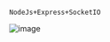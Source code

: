                                                             NodeJs+Express+SocketIO

![image](https://github.com/Gagan3825/Chat_application_NodeJs/assets/84625527/3e4ede80-e1fe-45f6-902d-7d658787b93d)
